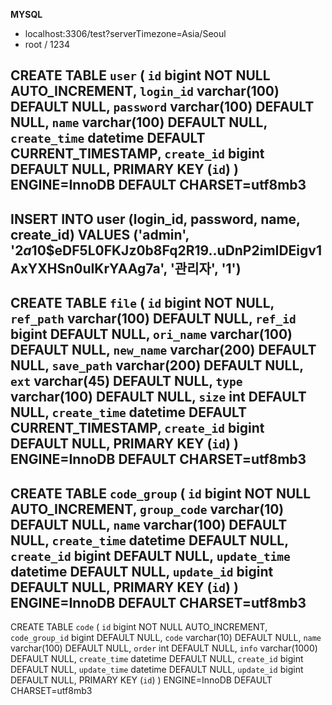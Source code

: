 **MYSQL**

* localhost:3306/test?serverTimezone=Asia/Seoul
* root / 1234

CREATE TABLE `user` (
`id` bigint NOT NULL AUTO_INCREMENT,
`login_id` varchar(100) DEFAULT NULL,
`password` varchar(100) DEFAULT NULL,
`name` varchar(100) DEFAULT NULL,
`create_time` datetime DEFAULT CURRENT_TIMESTAMP,
`create_id` bigint DEFAULT NULL,
PRIMARY KEY (`id`)
) ENGINE=InnoDB DEFAULT CHARSET=utf8mb3
---
INSERT INTO user (login_id, password, name, create_id) 
VALUES ('admin', '$2a$10$eDF5L0FKJz0b8Fq2R19..uDnP2imIDEigv1AxYXHSn0uIKrYAAg7a', '관리자', '1')
---
CREATE TABLE `file` (
`id` bigint NOT NULL,
`ref_path` varchar(100) DEFAULT NULL,
`ref_id` bigint DEFAULT NULL,
`ori_name` varchar(100) DEFAULT NULL,
`new_name` varchar(200) DEFAULT NULL,
`save_path` varchar(200) DEFAULT NULL,
`ext` varchar(45) DEFAULT NULL,
`type` varchar(100) DEFAULT NULL,
`size` int DEFAULT NULL,
`create_time` datetime DEFAULT CURRENT_TIMESTAMP,
`create_id` bigint DEFAULT NULL,
PRIMARY KEY (`id`)
) ENGINE=InnoDB DEFAULT CHARSET=utf8mb3
---
CREATE TABLE `code_group` (
`id` bigint NOT NULL AUTO_INCREMENT,
`group_code` varchar(10) DEFAULT NULL,
`name` varchar(100) DEFAULT NULL,
`create_time` datetime DEFAULT NULL,
`create_id` bigint DEFAULT NULL,
`update_time` datetime DEFAULT NULL,
`update_id` bigint DEFAULT NULL,
PRIMARY KEY (`id`)
) ENGINE=InnoDB DEFAULT CHARSET=utf8mb3
---
CREATE TABLE `code` (
`id` bigint NOT NULL AUTO_INCREMENT,
`code_group_id` bigint DEFAULT NULL,
`code` varchar(10) DEFAULT NULL,
`name` varchar(100) DEFAULT NULL,
`order` int DEFAULT NULL,
`info` varchar(1000) DEFAULT NULL,
`create_time` datetime DEFAULT NULL,
`create_id` bigint DEFAULT NULL,
`update_time` datetime DEFAULT NULL,
`update_id` bigint DEFAULT NULL,
PRIMARY KEY (`id`)
) ENGINE=InnoDB DEFAULT CHARSET=utf8mb3